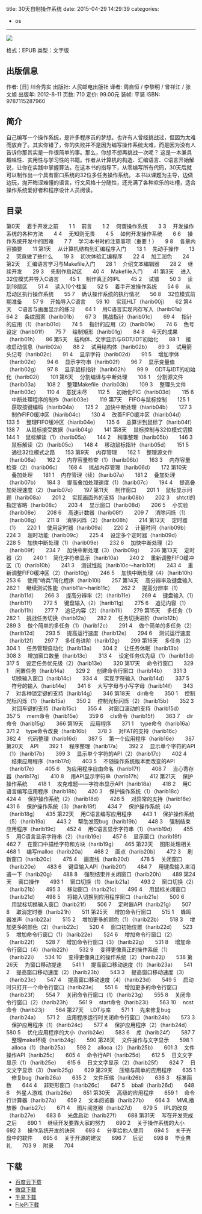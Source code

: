 title: 30天自制操作系统
date: 2015-04-29 14:29:39
categories:
  - os
---

![](http://img5.douban.com/lpic/s11138117.jpg)

格式：EPUB
类型：文字版

<!--more-->

## 出版信息 ##

作者: [日] 川合秀实
出版社: 人民邮电出版社
译者: 周自恒 / 李黎明 / 曾祥江 / 张文旭
出版年: 2012-8-11
页数: 710
定价: 99.00元
装帧: 平装
ISBN: 9787115287960

## 简介 ##

自己编写一个操作系统，是许多程序员的梦想。也许有人曾经挑战过，但因为太难而放弃了。其实你错了，你的失败并不是因为编写操作系统太难，而是因为没有人告诉你那其实是一件很简单的事。那么，你想不想再挑战一次呢？
这是一本兼具趣味性、实用性与学习性的书籍。作者从计算机的构造、汇编语言、C语言开始解说，让你在实践中掌握算法。在这本书的指导下，从零编写所有代码，30天后就可以制作出一个具有窗口系统的32位多任务操作系统。
本书以课题为主导，边做边玩，抛开晦涩难懂的语言，行文风格十分随性，还充满了各种欢乐的吐槽，适合操作系统爱好者和程序设计人员阅读。

## 目录 ##

第0天 　着手开发之前　　1
1 　前言　　1
2 　何谓操作系统　　3
3 　开发操作系统的各种方法　　4
4 　无知则无畏　　4
5 　如何开发操作系统　　6
6 　操作系统开发中的困难　　7
7 　学习本书时的注意事项（重要！）　　9
8 　各章内容摘要　　11
第1天 　从计算机结构到汇编程序入门　　13
1 　先动手操作　　13
2 　究竟做了些什么　　19
3 　初次体验汇编程序　　22
4 　加工润色　　24
第2天 　汇编语言学习与Makefile入门　　28
1 　介绍文本编辑器　　28
2 　继续开发　　29
3 　先制作启动区　　40
4 　Makefile入门　　41
第3天 　进入32位模式并导入C语言　　45
1 　制作真正的IPL　　45
2 　试错　　50
3 　读到18扇区　　51
4 　读入10个柱面　　52
5 　着手开发操作系统　　54
6 　从启动区执行操作系统　　55
7 　确认操作系统的执行情况　　56
8 　32位模式前期准备　　57
9 　开始导入C语言　　59
10 　实现HLT（harib00j）　　62
第4天 　C语言与画面显示的练习　　64
1 　用C语言实现内存写入（harib01a）　　64
2 　条纹图案（harib01b）　　67
3 　挑战指针（harib01c）　　69
4 　指针的应用（1）（harib01d）　　74
5 　指针的应用（2）（harib01e）　　74
6 　色号设定（harib01f）　　75
7 　绘制矩形（harib01g）　　84
8 　今天的成果（harib01h）　　86
第5天 　结构体、文字显示与GDT/IDT初始化　　88
1 　接收启动信息（harib02a）　　88
2 　试用结构体（harib02b）　　89
3 　试用箭头记号（harib02c）　　91
4 　显示字符（harib02d）　　91
5 　增加字体（harib02e）　　94
6 　显示字符串（harib02f）　　96
7 　显示变量值（harib02g）　　97
8 　显示鼠标指针（harib02h）　　99
9 　GDT与IDT的初始化（harib02i）　　101
第6天 　分割编译与中断处理　　108
1 　分割源文件（harib03a）　　108
2 　整理Makefile（harib03b）　　109
3 　整理头文件（harib03c）　　110
4 　意犹未尽　　112
5 　初始化PIC（harib03d）　　115
6 　中断处理程序的制作（harib03e）　　119
第7天 　FIFO与鼠标控制　　125
1 　获取按键编码（hiarib04a）　　125
2 　加快中断处理（hiarib04b）　　127
3 　制作FIFO缓冲区（hiarib04c）　　130
4 　改善FIFO缓冲区（hiarib04d）　　133
5 　整理FIFO缓冲区（hiarib04e）　　135
6 　总算讲到鼠标了（harib04f）　　138
7 　从鼠标接受数据（harib04g）　　141
第8天 　鼠标控制与32位模式切换　　144
1 　鼠标解读（1）（harib05a）　　144
2 　稍事整理（harib05b）　　146
3 　鼠标解读（2）（harib05c）　　148
4 　移动鼠标指针（harib05d）　　151
5 　通往32位模式之路　　153
第9天 　内存管理　　162
1 　整理源文件（harib06a）　　162
2 　内存容量检查（1）（harib06b）　　163
3 　内存容量检查（2）（harib06c）　　168
4 　挑战内存管理（harib06d）　　172
第10天 　叠加处理　　181
1 　内存管理（续）（harib07a）　　181
2 　叠加处理（harib07b）　　184
3 　提高叠加处理速度（1）（harib07c）　　194
4 　提高叠加处理速度（2）（harib07d）　　197
第11天 　制作窗口　　201
1 　鼠标显示问题（harib08a）　　201
2 　实现画面外的支持（harib08b）　　202
3 　shtctl的指定省略（harib08c）　　203
4 　显示窗口（harib08d）　　206
5 　小实验（harib08e）　　208
6 　高速计数器（harib08f）　　209
7 　消除闪烁（1）（harib08g）　　211
8 　消除闪烁（2）（harib08h）　　214
第12天 　定时器（1）　　220
1 　使用定时器（harib09a）　　220
2 　计量时间（harib09b）　　224
3 　超时功能（harib09c）　　225
4 　设定多个定时器（harib09d）　　228
5 　加快中断处理（1）（harib09e）　　232
6 　加快中断处理（2）（harib09f）　　234
7 　加快中断处理（3）（harib09g）　　236
第13天 　定时器（2）　　240
1 　简化字符串显示（harib10a）　　240
2 　重新调整FIFO缓冲区（1）（harib10b）　　241
3 　测试性能（harib10c～harib10f）　　243
4 　重新调整FIFO缓冲区（2）（harib10g）　　246
5 　加快中断处理（4）（harib10h）　　253
6 　使用“哨兵”简化程序（harib10i）　　257
第14天 　高分辨率及键盘输入　　262
1 　继续测试性能（harib11a～harib11c）　　262
2 　提高分辨率（1）（harib11d）　　266
3 　提高分辨率（2）（harib11e）　　269
4 　键盘输入（1）（harib11f）　　272
5 　键盘输入（2）（harib11g）　　275
6 　追记内容（1）（harib11h）　　277
7 　追记内容（2）（harib11i）　　279
第15天 　多任务（1）　　282
1 　挑战任务切换（harib12a）　　282
2 　任务切换进阶（harib12b）　　289
3 　做个简单的多任务（1）（harib12c）　　291
4 　做个简单的多任务（2）（harib12d）　　293
5 　提高运行速度（harib12e）　　294
6 　测试运行速度（harib12f）　　297
7 　多任务进阶（harib12g）　　299
第16天 　多任务（2）　　304
1 　任务管理自动化（harib13a）　　304
2 　让任务休眠（harib13b）　　308
3 　增加窗口数量（harib13c）　　313
4 　设定任务优先级（1）（harib13d）　　317
5 　设定任务优先级（2）（harib13e）　　320
第17天 　命令行窗口　　329
1 　闲置任务（harib14a）　　329
2 　创建命令行窗口（harib14b）　　331
3 　切换输入窗口（harib14c）　　334
4 　实现字符输入（harib14d）　　337
5 　符号的输入（harib14e）　　341
6 　大写字母与小写字母（harib14f）　　343
7 　对各种锁定键的支持（harib14g）　　346
第18天 　dir命令　　350
1 　控制光标闪烁（1）（harib15a）　　350
2 　控制光标闪烁（2）（harib15b）　　352
3 　对回车键的支持（harib15c）　　355
4 　对窗口滚动的支持（harib15d）　　357
5 　mem命令（harib15e）　　359
6 　cls命令（harib15f）　　363
7 　dir命令（harib15g）　　366
第19天 　应用程序　　371
1 　type命令（harib16a）　　371
2 　type命令改良（harib16b）　　378
3 　对FAT的支持（harib16c）　　382
4 　代码整理（harib16d）　　387
5 　第一个应用程序（harib16e）　　387
第20天 　API　　392
1 　程序整理（harib17a）　　392
2 　显示单个字符的API（1）（harib17b）　　399
3 　显示单个字符的API（2）（harib17c）　　402
4 　结束应用程序（harib17d）　　403
5 　不随操作系统版本而改变的API（harib17e）　　405
6 　为应用程序自由命名（harib17f）　　408
7 　当心寄存器（harib17g）　　410
8 　用API显示字符串（harib17h）　　412
第21天 　保护操作系统　　418
1 　攻克难题——字符串显示API（harib18a）　　418
2 　用C语言编写应用程序（harib18b）　　420
3 　保护操作系统（1）（harib18c）　　424
4 　保护操作系统（2）（harib18d）　　426
5 　对异常的支持（harib18e）　　431
6 　保护操作系统（3）（harib18f）　　434
7 　保护操作系统（4）（harib18g）　　435
第22天 　用C语言编写应用程序　　443
1 　保护操作系统（5）（harib19a）　　443
2 　帮助发现bug（harib19b）　　448
3 　强制结束应用程序（harib19c）　　452
4 　用C语言显示字符串（1）（harib19d）　　455
5 　用C语言显示字符串（2）（harib19e）　　457
6 　显示窗口（harib19f）　　462
7 　在窗口中描绘字符和方块（harib19g）　　465
第23天 　图形处理相关　　468
1 　编写malloc（harib20a）　　468
2 　画点（harib20b）　　472
3 　刷新窗口（harib20c）　　475
4 　画直线（harib20d）　　478
5 　关闭窗口（harib20e）　　483
6 　键盘输入API（harib20f）　　484
7 　用键盘输入来消遣一下（harib20g）　　488
8 　强制结束并关闭窗口（harib20h）　　489
第24天 　窗口操作　　493
1 　窗口切换（1）（harib21a）　　493
2 　窗口切换（2）（harib21b）　　495
3 　移动窗口（harib21c）　　496
4 　用鼠标关闭窗口（harib21d）　　498
5 　将输入切换到应用程序窗口（harib21e）　　500
6 　用鼠标切换输入窗口（harib21f）　　506
7 　定时器API（harib21g）　　507
8 　取消定时器（harib21h）　　511
第25天 　增加命令行窗口　　515
1 　蜂鸣器发声（harib22a）　　515
2 　增加更多的颜色（1）（harib22b）　　518
3 　增加更多的颜色（2）（harib22c）　　520
4 　窗口初始位置（harib22d）　　523
5 　增加命令行窗口（1）（harib22e）　　524
6 　增加命令行窗口（2）（harib22f）　　528
7 　增加命令行窗口（3）（harib22g）　　531
8 　增加命令行窗口（4）（harib22h）　　532
9 　变得更像真正的操作系统（1）（harib22i）　　534
10 　变得更像真正的操作系统（2）（harib22j）　　538
第26天 　为窗口移动提速　　541
1 　提高窗口移动速度（1）（harib23a）　　541
2 　提高窗口移动速度（2）（harib23b）　　543
3 　提高窗口移动速度（3）（harib23c）　　547
4 　提高窗口移动速度（4）（harib23d）　　549
5 　启动时只打开一个命令行窗口（harib23e）　　551
6 　增加更多的命令行窗口（harib23f）　　554
7 　关闭命令行窗口（1）（harib23g）　　555
8 　关闭命令行窗口（2）（harib23h）　　561
9 　start命令（harib23i）　　563
10 　ncst命令（harib23j）　　564
第27天 　LDT与库　　571
1 　先来修复bug（harib24a）　　571
2 　应用程序运行时关闭命令行窗口（harib24b）　　573
3 　保护应用程序（1）（harib24c）　　577
4 　保护应用程序（2）（harib24d）　　580
5 　优化应用程序的大小（harib24e）　　583
6 　库（harib24f）　　587
7 　整理make环境（harib24g）　　590
第28天 　文件操作与文字显示　　598
1 　alloca（1）（harib25a）　　598
2 　alloca（2）（harib25b）　　601
3 　文件操作API（harib25c）　　605
4 　命令行API（harib25d）　　612
5 　日文文字显示（1）（harib25e）　　615
6 　日文文字显示（2）（harib25f）　　624
7 　日文文字显示（3）（harib25g）　　629
第29天 　压缩与简单的应用程序　　635
1 　修复bug（harib26a）　　635
2 　文件压缩（harib26b）　　636
3 　标准函数　　644
4 　非矩形窗口（harib26c）　　647
5 　bball（harib26d）　　648
6 　外星人游戏（harib26e）　　651
第30天 　高级的应用程序　　659
1 　命令行计算器（harib27a）　　659
2 　文本阅览器（harib27b）　　664
3 　MML播放器（harib27c）　　671
4 　图片阅览器（harib27d）　　679
5 　IPL的改良（harib27e）　　683
6 　光盘启动（harib27f）　　688
第31天 　写在开发完成之后　　690
1 　继续开发要靠大家的努力　　690
2 　关于操作系统的大小　　692
3 　操作系统开发的诀窍　　693
4 　分享给他人使用　　694
5 　关于光盘中的软件　　695
6 　关于开源的建议　　696
7 　后记　　698
8 　毕业典礼　　703
9 　附录　　704

## 下载 ##

+ [百度云下载](http://pan.baidu.com/s/1mgAK6ms)
+ [微盘下载](http://vdisk.weibo.com/s/qBHeHbwa2TRcX)
+ [千易下载](http://1000eb.com/1dyif)
+ [FilePi下载](http://filepi.com/i/peZBk9F)
